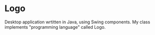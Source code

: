 # Logo
Desktop application wrtitten in Java, using Swing components. My class implements "programming language" called Logo.
